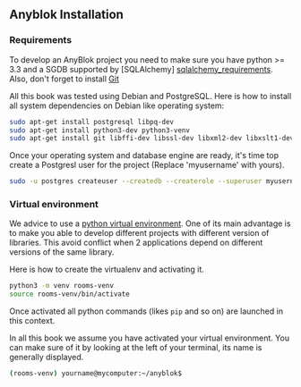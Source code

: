 ## Anyblok Installation


### Requirements

To develop an AnyBlok project you need to make sure you have
python >= 3.3 and a SGDB supported by [SQLAlchemy]
[sqlalchemy_requirements]. Also, don't forget to install [Git][git]

All this book was tested using Debian and PostgreSQL. Here is how to install all
system dependencies on Debian like operating system:

```bash
sudo apt-get install postgresql libpq-dev
sudo apt-get install python3-dev python3-venv
sudo apt-get install git libffi-dev libssl-dev libxml2-dev libxslt1-dev libyaml-dev zlib1g-dev
```

Once your operating system and database engine are ready, it's time top create
a Postgresl user for the project (Replace 'myusername' with yours).

```bash
sudo -u postgres createuser --createdb --createrole --superuser myusername
```

### Virtual environment

We advice to use a [python virtual environment](
https://docs.python.org/3/tutorial/venv.html). One of its main advantage
is to make you able to develop different projects with different
version of libraries. This avoid conflict when 2 applications depend on
different versions of the same library.

Here is how to create the virtualenv and activating it.

```bash
python3 -m venv rooms-venv
source rooms-venv/bin/activate
```

Once activated all python commands (likes ``pip`` and so on) are launched in
this context.

In all this book we assume you have activated your virtual environment. You can
make sure of it by looking at the left of your terminal, 
its name is generally displayed.

```bash
(rooms-venv) yourname@mycomputer:~/anyblok$ 
```

[sqlalchemy_requirements]: http://docs.sqlalchemy.org/en/latest
[git]: https://git-scm.com/
